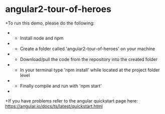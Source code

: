 # angular2-tour-of-heroes
 +To run this demo, please do the following:
 +  * Install node and npm
 +  * Create a folder called 'angular2-tour-of-heroes' on your machine
 +  * Download/pull the code from the repository into the created folder
 +  * In your terminal type 'npm install' while located at the project folder level
 +  * Finally compile and run with 'npm start'
 +
 +If you have problems refer to the angular quickstart page here: https://angular.io/docs/ts/latest/quickstart.html
